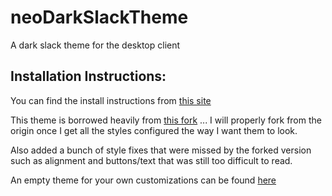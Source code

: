 # neoDarkSlackTheme
A dark slack theme for the desktop client

## Installation Instructions:
You can find the install instructions from [this site](https://www.howtogeek.com/368976/how-to-install-the-unofficial-dark-mode-for-slack/)

This theme is borrowed heavily from [this fork](https://github.com/caiceA/slack-black-theme) ... I will properly fork from the origin once I get all the styles configured the way I want them to look.

Also added a bunch of style fixes that were missed by the forked version such as alignment and buttons/text that was still too difficult to read.

An empty theme for your own customizations can be found [here](https://cdn.rawgit.com/widget-/slack-black-theme/master/custom.css)